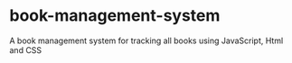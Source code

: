# book-management-system
A book management system for tracking all books using JavaScript, Html and CSS
